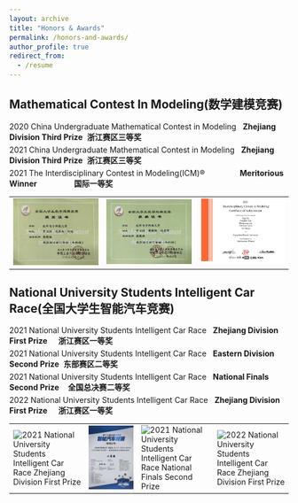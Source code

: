 ```yaml
---
layout: archive
title: "Honors & Awards"
permalink: /honors-and-awards/
author_profile: true
redirect_from:
  - /resume
---
```



Mathematical Contest In Modeling(数学建模竞赛)
------
<div style="width: 100%; margin-bottom: 5px;">
  <span>2020 China Undergraduate Mathematical Contest in Modeling</span>&nbsp;&nbsp;
  <span><strong>Zhejiang Division Third Prize</strong>&nbsp;&nbsp;<strong>浙江赛区三等奖</strong></span>
</div>
<div style="width: 100%; margin-bottom: 5px;">
  <span>2021 China Undergraduate Mathematical Contest in Modeling</span>&nbsp;&nbsp;
  <span><strong>Zhejiang Division Third Prize</strong>&nbsp;&nbsp;<strong>浙江赛区三等奖</strong></span>
</div>
<div style="width: 100%; margin-bottom: 5px;">
  <span>2021 The Interdisciplinary Contest in Modeling(ICM)®</span>&nbsp;&nbsp;&nbsp;&nbsp;&nbsp;&nbsp;&nbsp;&nbsp;&nbsp;&nbsp;&nbsp;&nbsp;&nbsp;&nbsp;&nbsp;
  <span><strong>Meritorious Winner</strong>&nbsp;&nbsp;&nbsp;&nbsp;&nbsp;&nbsp;&nbsp;&nbsp;&nbsp;&nbsp;&nbsp;&nbsp;&nbsp;&nbsp;&nbsp;&nbsp;&nbsp;<strong>国际一等奖</strong></span>
</div>

<table style="border: none; width: 100%;">
<tr style="border: none;">
<td style="border: none; width: 33.33%;"><img src='/images/honors-and-awards/20数模省三.jpg' alt='2020 China Undergraduate Mathematical Contest in Modeling Zhejiang Division Third Prize' style="width: 100%; object-fit: cover;"></td>
<td style="border: none; width: 33.33%;"><img src='/images/honors-and-awards/21数模省三.jpg' alt='2021 China Undergraduate Mathematical Contest in Modeling Zhejiang Division Third Prize' style="width: 100%; object-fit: cover;"></td>
<td style="border: none; width: 33.33%;"><img src='/images/honors-and-awards/ICM-M.jpg' alt='2021 The Interdisciplinary Contest in Modeling(ICM)® Meritorious Winner' style="width: 100%; object-fit: cover;"></td>
</tr>
</table>

National University Students Intelligent Car Race(全国大学生智能汽车竞赛)
------

<div style="width: 100%; margin-bottom: 5px;">
  <span>2021 National University Students Intelligent Car Race</span>&nbsp;&nbsp;
  <span><strong>Zhejiang Division First Prize</strong>&nbsp;&nbsp;&nbsp;&nbsp;&nbsp;<strong>浙江赛区一等奖</strong></span>
</div>
<div style="width: 100%; margin-bottom: 5px;">
  <span>2021 National University Students Intelligent Car Race</span>&nbsp;&nbsp;
  <span><strong>Eastern Division Second Prize</strong>&nbsp;&nbsp;<strong>东部赛区二等奖</strong></span>
</div>
<div style="width: 100%; margin-bottom: 5px;">
  <span>2021 National University Students Intelligent Car Race</span>&nbsp;&nbsp;
  <span><strong>National Finals Second Prize</strong>&nbsp;&nbsp;&nbsp;&nbsp;<strong>全国总决赛二等奖</strong></span>
</div>
<div style="width: 100%; margin-bottom: 5px;">
  <span>2022 National University Students Intelligent Car Race</span>&nbsp;&nbsp;
  <span><strong>Zhejiang Division First Prize</strong>&nbsp;&nbsp;&nbsp;&nbsp;&nbsp;<strong>浙江赛区一等奖</strong></span>
</div>

<table style="border: none;">
<tr style="border: none;">
<td style="border: none;"><img src='/images/honors-and-awards/21智能车省一.jpg' alt='2021 National University Students Intelligent Car Race Zhejiang Division First Prize'></td>
<td style="border: none;"><img src='/images/honors-and-awards/21智能车东部二.jpg' alt='2021 National University Students Intelligent Car Race Eastern Division Second Prize'></td>
<td style="border: none;"><img src='/images/honors-and-awards/21智能车国二.jpg' alt='2021 National University Students Intelligent Car Race National Finals Second Prize'></td>
<td style="border: none;"><img src='/images/honors-and-awards/22智能车省一.jpg' alt='2022 National University Students Intelligent Car Race Zhejiang Division First Prize'></td>
</tr></table>

